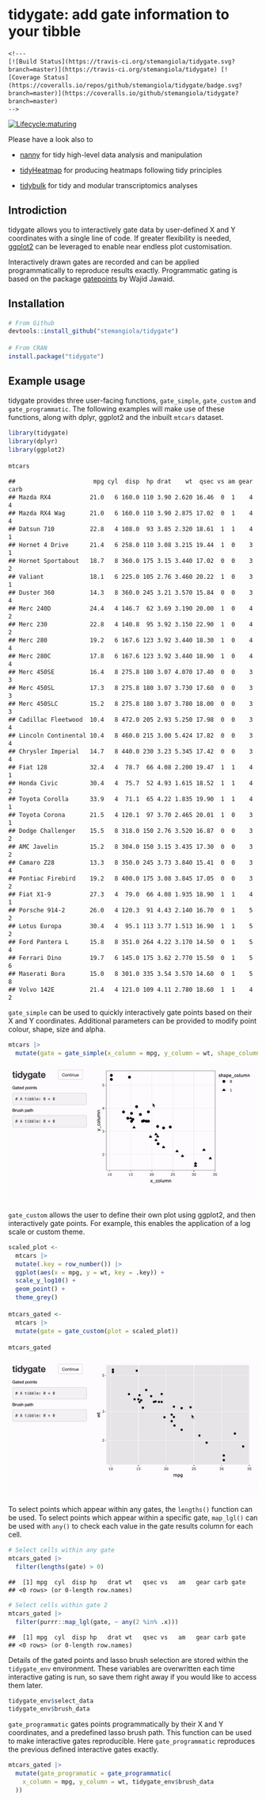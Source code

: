 # tidygate: add gate information to your tibble

```{=html}
<!---
[![Build Status](https://travis-ci.org/stemangiola/tidygate.svg?branch=master)](https://travis-ci.org/stemangiola/tidygate) [![Coverage Status](https://coveralls.io/repos/github/stemangiola/tidygate/badge.svg?branch=master)](https://coveralls.io/github/stemangiola/tidygate?branch=master)
-->
```
<!-- badges: start -->

[![Lifecycle:maturing](https://img.shields.io/badge/lifecycle-maturing-blue.svg)](https://lifecycle.r-lib.org/articles/stages.html)

<!-- badges: end -->

Please have a look also to

-   [nanny](https://github.com/stemangiola/nanny) for tidy high-level data analysis and manipulation

-   [tidyHeatmap](https://github.com/stemangiola/tidyHeatmap) for producing heatmaps following tidy principles

-   [tidybulk](https://github.com/stemangiola/tidybulk) for tidy and modular transcriptomics analyses

## Introdiction

tidygate allows you to interactively gate data by user-defined X and Y coordinates with a single line of code. If greater flexibility is needed, [ggplot2](https://ggplot2.tidyverse.org/) can be leveraged to enable near endless plot customisation.

Interactively drawn gates are recorded and can be applied programmatically to reproduce results exactly. Programmatic gating is based on the package [gatepoints](https://github.com/wjawaid/gatepoints) by Wajid Jawaid.

## Installation

``` r
# From Github
devtools::install_github("stemangiola/tidygate")

# From CRAN
install.package("tidygate")
```

## Example usage

tidygate provides three user-facing functions, `gate_simple`, `gate_custom` and `gate_programmatic`. The following examples will make use of these functions, along with dplyr, ggplot2 and the inbuilt `mtcars` dataset.

``` r
library(tidygate)
library(dplyr)
library(ggplot2)

mtcars
```

```         
##                      mpg cyl  disp  hp drat    wt  qsec vs am gear carb
## Mazda RX4           21.0   6 160.0 110 3.90 2.620 16.46  0  1    4    4
## Mazda RX4 Wag       21.0   6 160.0 110 3.90 2.875 17.02  0  1    4    4
## Datsun 710          22.8   4 108.0  93 3.85 2.320 18.61  1  1    4    1
## Hornet 4 Drive      21.4   6 258.0 110 3.08 3.215 19.44  1  0    3    1
## Hornet Sportabout   18.7   8 360.0 175 3.15 3.440 17.02  0  0    3    2
## Valiant             18.1   6 225.0 105 2.76 3.460 20.22  1  0    3    1
## Duster 360          14.3   8 360.0 245 3.21 3.570 15.84  0  0    3    4
## Merc 240D           24.4   4 146.7  62 3.69 3.190 20.00  1  0    4    2
## Merc 230            22.8   4 140.8  95 3.92 3.150 22.90  1  0    4    2
## Merc 280            19.2   6 167.6 123 3.92 3.440 18.30  1  0    4    4
## Merc 280C           17.8   6 167.6 123 3.92 3.440 18.90  1  0    4    4
## Merc 450SE          16.4   8 275.8 180 3.07 4.070 17.40  0  0    3    3
## Merc 450SL          17.3   8 275.8 180 3.07 3.730 17.60  0  0    3    3
## Merc 450SLC         15.2   8 275.8 180 3.07 3.780 18.00  0  0    3    3
## Cadillac Fleetwood  10.4   8 472.0 205 2.93 5.250 17.98  0  0    3    4
## Lincoln Continental 10.4   8 460.0 215 3.00 5.424 17.82  0  0    3    4
## Chrysler Imperial   14.7   8 440.0 230 3.23 5.345 17.42  0  0    3    4
## Fiat 128            32.4   4  78.7  66 4.08 2.200 19.47  1  1    4    1
## Honda Civic         30.4   4  75.7  52 4.93 1.615 18.52  1  1    4    2
## Toyota Corolla      33.9   4  71.1  65 4.22 1.835 19.90  1  1    4    1
## Toyota Corona       21.5   4 120.1  97 3.70 2.465 20.01  1  0    3    1
## Dodge Challenger    15.5   8 318.0 150 2.76 3.520 16.87  0  0    3    2
## AMC Javelin         15.2   8 304.0 150 3.15 3.435 17.30  0  0    3    2
## Camaro Z28          13.3   8 350.0 245 3.73 3.840 15.41  0  0    3    4
## Pontiac Firebird    19.2   8 400.0 175 3.08 3.845 17.05  0  0    3    2
## Fiat X1-9           27.3   4  79.0  66 4.08 1.935 18.90  1  1    4    1
## Porsche 914-2       26.0   4 120.3  91 4.43 2.140 16.70  0  1    5    2
## Lotus Europa        30.4   4  95.1 113 3.77 1.513 16.90  1  1    5    2
## Ford Pantera L      15.8   8 351.0 264 4.22 3.170 14.50  0  1    5    4
## Ferrari Dino        19.7   6 145.0 175 3.62 2.770 15.50  0  1    5    6
## Maserati Bora       15.0   8 301.0 335 3.54 3.570 14.60  0  1    5    8
## Volvo 142E          21.4   4 121.0 109 4.11 2.780 18.60  1  1    4    2
```

`gate_simple` can be used to quickly interactively gate points based on their X and Y coordinates. Additional parameters can be provided to modify point colour, shape, size and alpha.

``` r
mtcars |>
  mutate(gate = gate_simple(x_column = mpg, y_column = wt, shape_column = factor(am), size = 2))
```

![](man/figures/tidygate_gate_simple_demo.gif)

`gate_custom` allows the user to define their own plot using ggplot2, and then interactively gate points. For example, this enables the application of a log scale or custom theme.

``` r
scaled_plot <- 
  mtcars |>
  mutate(.key = row_number()) |>
  ggplot(aes(x = mpg, y = wt, key = .key)) +
  scale_y_log10() +
  geom_point() +
  theme_grey()

mtcars_gated <-
  mtcars |>
  mutate(gate = gate_custom(plot = scaled_plot))

mtcars_gated
```

![](man/figures/tidygate_gate_custom_demo.gif)

To select points which appear within any gates, the `lengths()` function can be used. To select points which appear within a specific gate, `map_lgl()` can be used with `any()` to check each value in the gate results column for each cell.

``` r
# Select cells within any gate
mtcars_gated |> 
  filter(lengths(gate) > 0)
```

```         
##  [1] mpg  cyl  disp hp   drat wt   qsec vs   am   gear carb gate
## <0 rows> (or 0-length row.names)
```

``` r
# Select cells within gate 2
mtcars_gated |>
  filter(purrr::map_lgl(gate, ~ any(2 %in% .x)))
```

```         
##  [1] mpg  cyl  disp hp   drat wt   qsec vs   am   gear carb gate
## <0 rows> (or 0-length row.names)
```

Details of the gated points and lasso brush selection are stored within the `tidygate_env` environment. These variables are overwritten each time interactive gating is run, so save them right away if you would like to access them later.

``` r
tidygate_env$select_data
tidygate_env$brush_data
```

`gate_programmatic` gates points programmatically by their X and Y coordinates, and a predefined lasso brush path. This function can be used to make interactive gates reproducible. Here `gate_programmatic` reproduces the previous defined interactive gates exactly.

``` r
mtcars_gated |>
  mutate(gate_programatic = gate_programmatic(
    x_column = mpg, y_column = wt, tidygate_env$brush_data
  )) 
```
